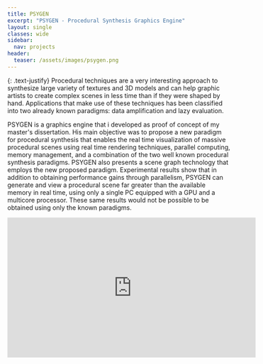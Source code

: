 ```yaml
---
title: PSYGEN
excerpt: "PSYGEN - Procedural Synthesis Graphics Engine"
layout: single
classes: wide
sidebar:
  nav: projects
header:
  teaser: /assets/images/psygen.png
---
```


{: .text-justify}
Procedural techniques are a very interesting approach to synthesize large variety of textures and 3D models and can help graphic artists to create complex scenes in less time than if they were shaped by hand. Applications that make use of these techniques has been classified into two already known paradigms: data amplification and lazy evaluation.

PSYGEN is a graphics engine that i developed as proof of concept of my master's dissertation. His main objective was to propose a new paradigm for procedural synthesis that enables the real time visualization of massive procedural scenes using real time rendering techniques, parallel computing, memory management, and a combination of the two well known procedural synthesis paradigms. PSYGEN also presents a scene graph technology that employs the new proposed paradigm. Experimental results show that in addition to obtaining performance gains through parallelism, PSYGEN can generate and view a procedural scene far greater than the available memory in real time, using only a single PC equipped with a GPU and a multicore processor. These same results would not be possible to be obtained using only the known paradigms.

<iframe width="560" height="315" src="https://www.youtube.com/embed/qNZ7O2-qyV4" frameborder="0"></iframe>
